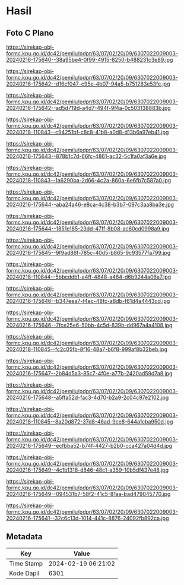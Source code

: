 # Hasil

## Foto C Plano

https://sirekap-obj-formc.kpu.go.id/dc42/pemilu/pdpr/63/07/02/20/09/6307022009003-20240216-175640--38a95be4-0f99-4915-8250-b488231c3e89.jpg

https://sirekap-obj-formc.kpu.go.id/dc42/pemilu/pdpr/63/07/02/20/09/6307022009003-20240216-175642--d16cf047-c95e-4b07-94a5-b751283e53fe.jpg

https://sirekap-obj-formc.kpu.go.id/dc42/pemilu/pdpr/63/07/02/20/09/6307022009003-20240216-175642--ad5d719d-a4d7-494f-9f4a-0c503138883b.jpg

https://sirekap-obj-formc.kpu.go.id/dc42/pemilu/pdpr/63/07/02/20/09/6307022009003-20240218-110843--c94251bf-c8c8-41b8-a0d8-d13b6a97eb41.jpg

https://sirekap-obj-formc.kpu.go.id/dc42/pemilu/pdpr/63/07/02/20/09/6307022009003-20240216-175643--878b1c7d-66fc-4861-ac32-5c1fa0af3a6e.jpg

https://sirekap-obj-formc.kpu.go.id/dc42/pemilu/pdpr/63/07/02/20/09/6307022009003-20240218-110843--1a6290ba-2d66-4c2a-860a-6e6fb7c587a0.jpg

https://sirekap-obj-formc.kpu.go.id/dc42/pemilu/pdpr/63/07/02/20/09/6307022009003-20240216-175644--aba24a46-e8ca-4c38-b3b7-097c3aa8ba3e.jpg

https://sirekap-obj-formc.kpu.go.id/dc42/pemilu/pdpr/63/07/02/20/09/6307022009003-20240216-175644--1851e185-23dd-47ff-8b08-ac60cd0998a9.jpg

https://sirekap-obj-formc.kpu.go.id/dc42/pemilu/pdpr/63/07/02/20/09/6307022009003-20240216-175645--9f9ad86f-785c-40d5-b865-9c93577fa799.jpg

https://sirekap-obj-formc.kpu.go.id/dc42/pemilu/pdpr/63/07/02/20/09/6307022009003-20240218-110844--5bbcddb1-a4ff-4848-a464-d6b9244a06a7.jpg

https://sirekap-obj-formc.kpu.go.id/dc42/pemilu/pdpr/63/07/02/20/09/6307022009003-20240216-175646--b347eea7-f4ec-48fc-a8db-f61d4a4443cd.jpg

https://sirekap-obj-formc.kpu.go.id/dc42/pemilu/pdpr/63/07/02/20/09/6307022009003-20240216-175646--7fce25e6-50bb-4c5d-839b-dd967a4a4108.jpg

https://sirekap-obj-formc.kpu.go.id/dc42/pemilu/pdpr/63/07/02/20/09/6307022009003-20240218-110845--fc2c05fb-8f16-48a7-b6f8-999af8b32beb.jpg

https://sirekap-obj-formc.kpu.go.id/dc42/pemilu/pdpr/63/07/02/20/09/6307022009003-20240216-175647--2b84d5a3-85c7-4f0e-a77b-2420ad59d7a8.jpg

https://sirekap-obj-formc.kpu.go.id/dc42/pemilu/pdpr/63/07/02/20/09/6307022009003-20240216-175648--a5ffa52d-fac3-4d70-b2a9-2c04c97e2102.jpg

https://sirekap-obj-formc.kpu.go.id/dc42/pemilu/pdpr/63/07/02/20/09/6307022009003-20240218-110845--8a20d872-37d8-46ad-9ce8-644a1cba950d.jpg

https://sirekap-obj-formc.kpu.go.id/dc42/pemilu/pdpr/63/07/02/20/09/6307022009003-20240216-175649--ecfbba52-b74f-4427-b2b0-cca427a04d4d.jpg

https://sirekap-obj-formc.kpu.go.id/dc42/pemilu/pdpr/63/07/02/20/09/6307022009003-20240216-175649--4c1b1318-d846-48c1-a359-10b5df437e48.jpg

https://sirekap-obj-formc.kpu.go.id/dc42/pemilu/pdpr/63/07/02/20/09/6307022009003-20240216-175649--094531b7-58f2-41c5-81aa-bad479045770.jpg

https://sirekap-obj-formc.kpu.go.id/dc42/pemilu/pdpr/63/07/02/20/09/6307022009003-20240216-175641--32c6c13d-1014-441c-8876-24092fb892ca.jpg


## Metadata

| Key        | Value               |
| ---------- | ------------------- |
| Time Stamp | 2024-02-19 06:21:02 |
| Kode Dapil | 6301                |



